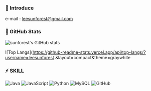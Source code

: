 ### 💬 Introduce
e-mail : leesunforest@gmail.com

### 👀 GitHub Stats
![sunforest's GitHub stats](https://github-readme-stats.vercel.app/api?username=leesunforest&show_icons=true&theme=graywhite)

![Top Langs](https://github-readme-stats.vercel.app/api/top-langs/?username=leesunforest &layout=compact&theme=graywhite

### ⚡ SKILL
![Java](https://img.shields.io/badge/java-%23ED8B00.svg?style=for-the-badge&logo=openjdk&logoColor=white)   ![JavaScript](https://img.shields.io/badge/javascript-%23323330.svg?style=for-the-badge&logo=javascript&logoColor=%23F7DF1E)  ![Python](https://img.shields.io/badge/python-3670A0?style=for-the-badge&logo=python&logoColor=ffdd54) ![MySQL](https://img.shields.io/badge/mysql-%2300f.svg?style=for-the-badge&logo=mysql&logoColor=white) ![GitHub](https://img.shields.io/badge/github-%23121011.svg?style=for-the-badge&logo=github&logoColor=white)
